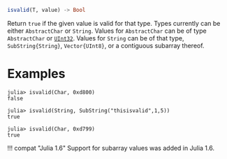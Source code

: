```julia
isvalid(T, value) -> Bool
```

Return `true` if the given value is valid for that type. Types currently can be either `AbstractChar` or `String`. Values for `AbstractChar` can be of type `AbstractChar` or [`UInt32`](@ref). Values for `String` can be of that type, `SubString{String}`, `Vector{UInt8}`, or a contiguous subarray thereof.

# Examples

```jldoctest
julia> isvalid(Char, 0xd800)
false

julia> isvalid(String, SubString("thisisvalid",1,5))
true

julia> isvalid(Char, 0xd799)
true
```

!!! compat "Julia 1.6"
    Support for subarray values was added in Julia 1.6.

